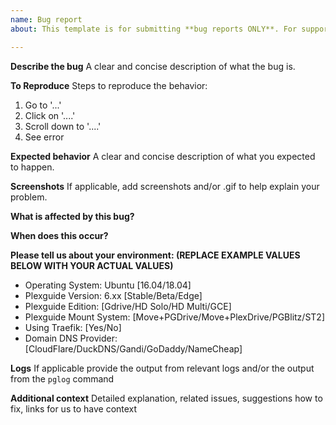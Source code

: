 ```yaml
---
name: Bug report
about: This template is for submitting **bug reports ONLY**. For support questions go to [https://plexguide.com](https://plexguide.com) forums and/or join the [Plexguide Discord](https://www.google.com "Plexguide Discord") for real time help/support.

---
```


**Describe the bug**
A clear and concise description of what the bug is.

**To Reproduce**
Steps to reproduce the behavior:
1. Go to '...'
2. Click on '....'
3. Scroll down to '....'
4. See error

**Expected behavior**
A clear and concise description of what you expected to happen.

**Screenshots**
If applicable, add screenshots and/or .gif to help explain your problem.

**What is affected by this bug?**

**When does this occur?**

**Please tell us about your environment: (REPLACE EXAMPLE VALUES BELOW WITH YOUR ACTUAL VALUES)**
  
  * Operating System: Ubuntu [16.04/18.04]
  * Plexguide Version: 6.xx [Stable/Beta/Edge]
  * Plexguide Edition: [Gdrive/HD Solo/HD Multi/GCE]
  * Plexguide Mount System: [Move+PGDrive/Move+PlexDrive/PGBlitz/ST2]
  * Using Traefik: [Yes/No]
  * Domain DNS Provider:[CloudFlare/DuckDNS/Gandi/GoDaddy/NameCheap]

**Logs**
If applicable provide the output from relevant logs and/or the output from the `pglog` command

**Additional context**
Detailed explanation, related issues, suggestions how to fix, links for us to have context
